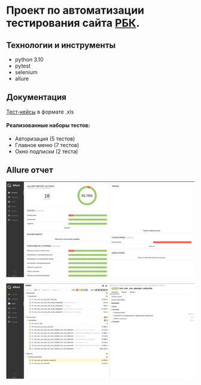 # Проект по автоматизации тестирования сайта [РБК](https://www.rbc.ru/).

## Технологии и инструменты
- python 3.10 
- pytest 
- selenium
- allure 

## Документация
[Тест-кейсы](https://github.com/Pavel-Py/rbk_auto_tests/blob/master/rbk_test_cases.xls "Тест-кейсы") в формате .xls

#### Реализованные наборы тестов:
- Авторизация (5 тестов)
- Главное меню (7 тестов)
- Окно подписки (2 теста)

## Allure отчет
![Overview](https://github.com/Pavel-Py/rbk_auto_tests/blob/update_readme/images/report1.jpg "")

![suites](https://github.com/Pavel-Py/rbk_auto_tests/blob/update_readme/images/report2.jpg "")
 
